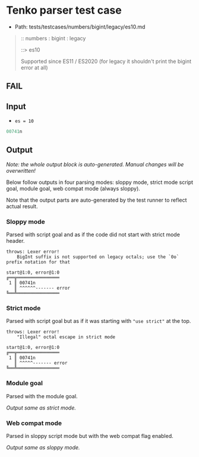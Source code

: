 # Tenko parser test case

- Path: tests/testcases/numbers/bigint/legacy/es10.md

> :: numbers : bigint : legacy
>
> ::> es10
>
> Supported since ES11 / ES2020 (for legacy it shouldn't print the bigint error at all)

## FAIL

## Input

- `es = 10`

`````js
00741n
`````

## Output

_Note: the whole output block is auto-generated. Manual changes will be overwritten!_

Below follow outputs in four parsing modes: sloppy mode, strict mode script goal, module goal, web compat mode (always sloppy).

Note that the output parts are auto-generated by the test runner to reflect actual result.

### Sloppy mode

Parsed with script goal and as if the code did not start with strict mode header.

`````
throws: Lexer error!
    BigInt suffix is not supported on legacy octals; use the `0o` prefix notation for that

start@1:0, error@1:0
╔══╦════════════════
 1 ║ 00741n
   ║ ^^^^^^------- error
╚══╩════════════════

`````

### Strict mode

Parsed with script goal but as if it was starting with `"use strict"` at the top.

`````
throws: Lexer error!
    "Illegal" octal escape in strict mode

start@1:0, error@1:0
╔══╦════════════════
 1 ║ 00741n
   ║ ^^^^^------- error
╚══╩════════════════

`````


### Module goal

Parsed with the module goal.

_Output same as strict mode._

### Web compat mode

Parsed in sloppy script mode but with the web compat flag enabled.

_Output same as sloppy mode._
